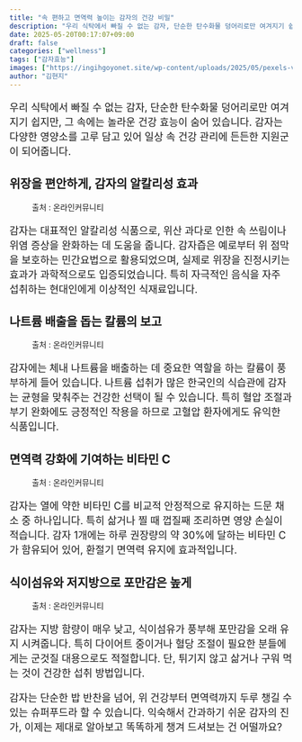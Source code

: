 ```yaml
---
title: "속 편하고 면역력 높이는 감자의 건강 비밀"
description: "우리 식탁에서 빠질 수 없는 감자, 단순한 탄수화물 덩어리로만 여겨지기 쉽지만, 그 속에는 놀라운 건강 효능이 숨어 있습니다. 감자는 다양한 영양소를 고루 담고 있어 일상 속 건강 관리에 든든한 지원군이 되어줍니다."
date: 2025-05-20T00:17:07+09:00
draft: false
categories: ["wellness"]
tags: ["감자효능"]
images: ["https://ingihgoyonet.site/wp-content/uploads/2025/05/pexels-victorino-2286776-768x1024.jpg", "https://ingihgoyonet.site/wp-content/uploads/2025/05/pexels-pixabay-45247-1024x717.jpg", "https://ingihgoyonet.site/wp-content/uploads/2025/05/pexels-polina-tankilevitch-4110468-683x1024.jpg", "https://ingihgoyonet.site/wp-content/uploads/2025/05/pexels-karolina-grabowska-6659692-1024x683.jpg"]
author: "김현지"
---
```


<p style="font-size:18px">우리 식탁에서 빠질 수 없는 감자, 단순한 탄수화물 덩어리로만 여겨지기 쉽지만, 그 속에는 놀라운 건강 효능이 숨어 있습니다. 감자는 다양한 영양소를 고루 담고 있어 일상 속 건강 관리에 든든한 지원군이 되어줍니다.</p> <h2 >위장을 편안하게, 감자의 알칼리성 효과</h2> <figure ><img src="https://ingihgoyonet.site/wp-content/uploads/2025/05/pexels-victorino-2286776-768x1024.jpg" alt="" style="aspect-ratio:16/9;object-fit:cover"/><figcaption >출처 : 온라인커뮤니티</figcaption></figure> <p style="font-size:18px">감자는 대표적인 알칼리성 식품으로, 위산 과다로 인한 속 쓰림이나 위염 증상을 완화하는 데 도움을 줍니다. 감자즙은 예로부터 위 점막을 보호하는 민간요법으로 활용되었으며, 실제로 위장을 진정시키는 효과가 과학적으로도 입증되었습니다. 특히 자극적인 음식을 자주 섭취하는 현대인에게 이상적인 식재료입니다.</p> <h2 >나트륨 배출을 돕는 칼륨의 보고</h2> <figure ><img src="https://ingihgoyonet.site/wp-content/uploads/2025/05/pexels-pixabay-45247-1024x717.jpg" alt="" style="aspect-ratio:16/9;object-fit:cover"/><figcaption >출처 : 온라인커뮤니티</figcaption></figure> <p style="font-size:18px">감자에는 체내 나트륨을 배출하는 데 중요한 역할을 하는 칼륨이 풍부하게 들어 있습니다. 나트륨 섭취가 많은 한국인의 식습관에 감자는 균형을 맞춰주는 건강한 선택이 될 수 있습니다. 특히 혈압 조절과 부기 완화에도 긍정적인 작용을 하므로 고혈압 환자에게도 유익한 식품입니다.</p> <h2 >면역력 강화에 기여하는 비타민 C</h2> <figure ><img src="https://ingihgoyonet.site/wp-content/uploads/2025/05/pexels-polina-tankilevitch-4110468-683x1024.jpg" alt="" style="aspect-ratio:16/9;object-fit:cover"/><figcaption >출처 : 온라인커뮤니티</figcaption></figure> <p style="font-size:18px">감자는 열에 약한 비타민 C를 비교적 안정적으로 유지하는 드문 채소 중 하나입니다. 특히 삶거나 찔 때 껍질째 조리하면 영양 손실이 적습니다. 감자 1개에는 하루 권장량의 약 30%에 달하는 비타민 C가 함유되어 있어, 환절기 면역력 유지에 효과적입니다.</p> <h2 >식이섬유와 저지방으로 포만감은 높게</h2> <figure ><img src="https://ingihgoyonet.site/wp-content/uploads/2025/05/pexels-karolina-grabowska-6659692-1024x683.jpg" alt="" style="aspect-ratio:16/9;object-fit:cover"/><figcaption >출처 : 온라인커뮤니티</figcaption></figure> <p style="font-size:18px">감자는 지방 함량이 매우 낮고, 식이섬유가 풍부해 포만감을 오래 유지 시켜줍니다. 특히 다이어트 중이거나 혈당 조절이 필요한 분들에게는 군것질 대용으로도 적절합니다. 단, 튀기지 않고 삶거나 구워 먹는 것이 건강한 섭취 방법입니다.</p> <p style="font-size:18px">감자는 단순한 밥 반찬을 넘어, 위 건강부터 면역력까지 두루 챙길 수 있는 슈퍼푸드라 할 수 있습니다. 익숙해서 간과하기 쉬운 감자의 진가, 이제는 제대로 알아보고 똑똑하게 챙겨 드셔보는 건 어떨까요?</p>